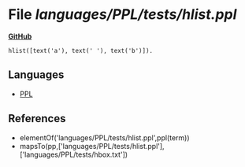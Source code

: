 # File _languages/PPL/tests/hlist.ppl_
**[GitHub](https://github.com/softlang/yas/blob/master/languages/PPL/tests/hlist.ppl)**
```
hlist([text('a'), text(' '), text('b')]).
```

## Languages
* [PPL](../languages/PPL.md)

## References
* elementOf('languages/PPL/tests/hlist.ppl',ppl(term))
* mapsTo(pp,['languages/PPL/tests/hlist.ppl'],['languages/PPL/tests/hbox.txt'])
